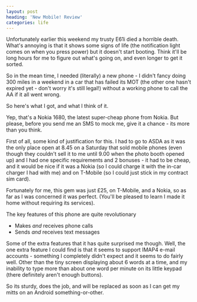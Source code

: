 ```yaml
---
layout: post
heading: 'New Mobile! Review'
categories: life
---
```


Unfortunately earlier this weekend my trusty E61i died a horrible death. What's annoying is that it shows some signs of life (the notification light comes on when you press power) but it doesn't start booting. Think it'll be long hours for me to figure out what's going on, and even longer to get it sorted.

<!-- Replace missing image from http://media.chris-alexander.co.uk/wp-content/uploads/2009/11/e61i.jpg -->

So in the mean time, I needed (literally) a new phone - I didn't fancy doing 300 miles in a weekend in a car that has failed its MOT (the other one hasn't expired yet - don't worry it's still legal!) without a working phone to call the AA if it all went wrong.

So here's what I got, and what I think of it.

<!-- Replace missing image from http://media.chris-alexander.co.uk/wp-content/uploads/2009/11/1680.jpg -->

Yep, that's a Nokia 1680, the latest super-cheap phone from Nokia. But please, before you send me an SMS to mock me, give it a chance - its more than you think.

First of all, some kind of justification for this. I had to go to ASDA as it was the only place open at 8.45 on a Saturday that sold mobile phones (even though they couldn't sell it to me until 9.00 when the photo booth opened up) and I had one specific requirements and 2 bonuses - it had to be cheap, and it would be nice if it was a Nokia (so I could charge it with the in-car charger I had with me) and on T-Mobile (so I could just stick in my contract sim card).

Fortunately for me, this gem was just £25, on T-Mobile, and a Nokia, so as far as I was concerned it was perfect. (You'll be pleased to learn I made it home without requiring its services).

The key features of this phone are quite revolutionary

* Makes *and* receives phone calls
* Sends *and* receives text messages

Some of the extra features that it has quite surprised me though. Well, the one extra feature I could find is that it seems to support IMAP4 e-mail accounts - something I completely didn't expect and it seems to do fairly well. Other than the tiny screen displaying about 6 words at a time, and my inability to type more than about one word per minute on its little keypad (there definitely aren't enough buttons).

So its sturdy, does the job, and will be replaced as soon as I can get my mitts on an Android something-or-other.
